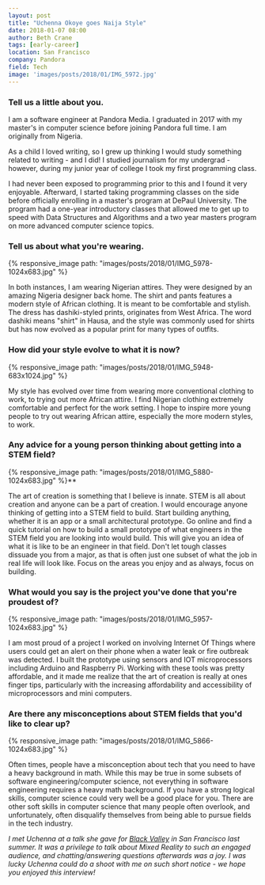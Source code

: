 ```yaml
---
layout: post
title: "Uchenna Okoye goes Naija Style"
date: 2018-01-07 08:00
author: Beth Crane
tags: [early-career]
location: San Francisco
company: Pandora
field: Tech
image: 'images/posts/2018/01/IMG_5972.jpg'
---
```


### Tell us a little about you.

I am a software engineer at Pandora Media. I graduated in 2017 with my master's in computer science before joining Pandora full time. I am originally from Nigeria.

As a child I loved writing, so I grew up thinking I would study something related to writing - and I did! I studied journalism for my undergrad - however, during my junior year of college I took my first programming class.

I had never been exposed to programming prior to this and I found it very enjoyable. Afterward, I started taking programming classes on the side before officially enrolling in a master's program at DePaul University. The program had a one-year introductory classes that allowed me to get up to speed with Data Structures and Algorithms and a two year masters program on more advanced computer science topics.

### Tell us about what you're wearing.

{% responsive_image path: "images/posts/2018/01/IMG_5978-1024x683.jpg" %}

In both instances, I am wearing Nigerian attires. They were designed by an amazing Nigeria designer back home. The shirt and pants features a modern style of African clothing. It is meant to be comfortable and stylish. The dress has dashiki-styled prints, originates from West Africa. The word dashiki means "shirt" in Hausa, and the style was commonly used for shirts but has now evolved as a popular print for many types of outfits.

### How did your style evolve to what it is now?

{% responsive_image path: "images/posts/2018/01/IMG_5948-683x1024.jpg" %}

My style has evolved over time from wearing more conventional clothing to work, to trying out more African attire. I find Nigerian clothing extremely comfortable and perfect for the work setting. I hope to inspire more young people to try out wearing African attire, especially the more modern styles, to work.

### Any advice for a young person thinking about getting into a STEM field?

{% responsive_image path: "images/posts/2018/01/IMG_5880-1024x683.jpg" %}**

The art of creation is something that I believe is innate. STEM is all about creation and anyone can be a part of creation. I would encourage anyone thinking of getting into a STEM field to build. Start building anything, whether it is an app or a small architectural prototype. Go online and find a quick tutorial on how to build a small prototype of what engineers in the STEM field you are looking into would build. This will give you an idea of what it is like to be an engineer in that field. Don't let tough classes dissuade you from a major, as that is often just one subset of what the job in real life will look like. Focus on the areas you enjoy and as always, focus on building.

### What would you say is the project you've done that you're proudest of?

{% responsive_image path: "images/posts/2018/01/IMG_5957-1024x683.jpg" %}

I am most proud of a project I worked on involving Internet Of Things where users could get an alert on their phone when a water leak or fire outbreak was detected. I built the prototype using sensors and IOT microprocessors including Arduino and Raspberry Pi. Working with these tools was pretty affordable, and it made me realize that the art of creation is really at ones finger tips, particularly with the increasing affordability and accessibility of microprocessors and mini computers.

### Are there any misconceptions about STEM fields that you'd like to clear up?

{% responsive_image path: "images/posts/2018/01/IMG_5866-1024x683.jpg" %}

Often times, people have a misconception about tech that you need to have a heavy background in math. While this may be true in some subsets of software engineering/computer science, not everything in software engineering requires a heavy math background. If you have a strong logical skills, computer science could very well be a good place for you. There are other soft skills in computer science that many people often overlook, and unfortunately, often disqualify themselves from being able to pursue fields in the tech industry.

*I met Uchenna at a talk she gave for [Black Valley](https://www.jopwell.com/thewell/posts/how-3-friends-brought-together-500-silicon-valley-interns) in San Francisco last summer. It was a privilege to talk about Mixed Reality to such an engaged audience, and chatting/answering questions afterwards was a joy. I was lucky Uchenna could do a shoot with me on such short notice - we hope you enjoyed this interview!*
